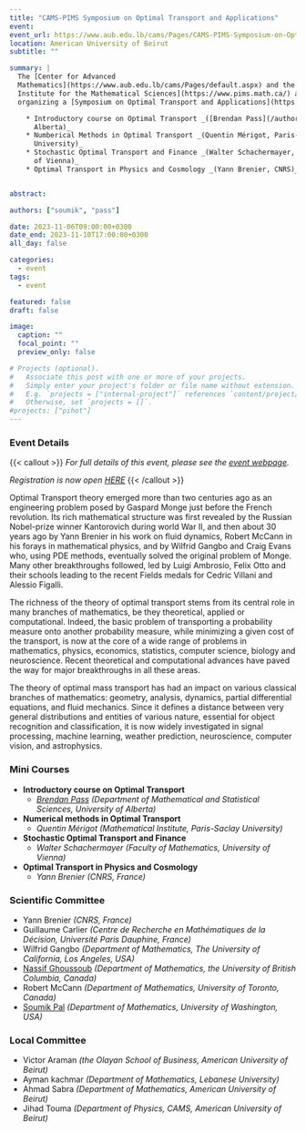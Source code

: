 ```yaml
---
title: "CAMS-PIMS Symposium on Optimal Transport and Applications"
event:
event_url: https://www.aub.edu.lb/cams/Pages/CAMS-PIMS-Symposium-on-Optimal-Transport-and-Applications.aspx
location: American University of Beirut
subtitle: ""

summary: |
  The [Center for Advanced
  Mathematics](https://www.aub.edu.lb/cams/Pages/default.aspx) and the [Pacific
  Institute for the Mathematical Sciences](https://www.pims.math.ca/) are
  organizing a [Symposium on Optimal Transport and Applications](https://www.aub.edu.lb/cams/Pages/CAMS-PIMS-Symposium-on-Optimal-Transport-and-Applications.aspx) at the <em>American University of Beirut</em> from <em>November 6-11, 2023</em>. [Registration is now open](https://forms.office.com/r/v5wLtnmEz6). The event will include minicourses on the following topics

    * Introductory course on Optimal Transport _([Brendan Pass](/authors/pass), University of
      Alberta)_
    * Numberical Methods in Optimal Transport _(Quentin Mérigot, Paris-Saclay
      University)_
    * Stochastic Optimal Transport and Finance _(Walter Schachermayer, University
      of Vienna)_
    * Optimal Transport in Physics and Cosmology _(Yann Brenier, CNRS)_


abstract:

authors: ["soumik", "pass"]

date: 2023-11-06T09:00:00+0300
date_end: 2023-11-10T17:00:00+0300
all_day: false

categories:
  - event
tags:
  - event

featured: false
draft: false

image:
  caption: ""
  focal_point: ""
  preview_only: false

# Projects (optional).
#   Associate this post with one or more of your projects.
#   Simply enter your project's folder or file name without extension.
#   E.g. `projects = ["internal-project"]` references `content/project/deep-learning/index.md`.
#   Otherwise, set `projects = []`.
#projects: ["pihot"]
---
```


### Event Details

{{< callout >}}
_For full details of this event, please see the [event
webpage](https://www.aub.edu.lb/cams/Pages/CAMS-PIMS-Symposium-on-Optimal-Transport-and-Applications.aspx)._

_Registration is now open [HERE](https://forms.office.com/pages/responsepage.aspx?id=Glu6x7ZB6UOhIG_2VK2hN0Ju-es7srdDsFaThXpquXNUNlVXMkpUMFhQMUQ3TDBVTEJSUEs3TDJCQi4u)_
{{< /callout >}}

Optimal Transport theory emerged more than two centuries ago as an engineering
problem posed by Gaspard Monge just before the French revolution. Its rich
mathematical structure was first revealed by the Russian Nobel-prize winner
Kantorovich during world War II, and then about 30 years ago by Yann Brenier in
his work on fluid dynamics, Robert McCann in his forays in mathematical physics,
and by Wilfrid Gangbo and Craig Evans who, using PDE methods, eventually solved
the original problem of Monge. Many other breakthroughs followed, led by
Luigi Ambrosio, Felix Otto and their schools leading to the recent Fields medals
for Cedric Villani and Alessio Figalli.

The richness of the theory of optimal transport stems from its central role in
many branches of mathematics, be they theoretical, applied or computational.
Indeed, the basic problem of transporting a probability measure onto another
probability measure, while minimizing a given cost of the transport, is now at
the core of a wide range of problems in mathematics, physics, economics,
statistics, computer science, biology and neuroscience. Recent theoretical and
computational advances have paved the way for major breakthroughs in all these
areas.

The theory of optimal mass transport has had an impact on various classical
branches of mathematics: geometry, analysis, dynamics, partial differential
equations, and fluid mechanics. Since it defines a distance between very general
distributions and entities of various nature, essential for object recognition
and classification, it is now widely investigated in signal processing, machine
learning, weather prediction, neuroscience, computer vision, and astrophysics.

### Mini Courses
 * **Introductory course on Optimal Transport**
   - _[Brendan Pass](/authors/pass) (Department of Mathematical and Statistical Sciences, University of Alberta)_
 * **Numerical methods in Optimal  Transport**
   - _Quentin Mérigot (Mathematical Institute, Paris-Saclay University)_
 * **Stochastic Optimal Transport and Finance**
   - _Walter Schachermayer (Faculty of Mathematics, University of Vienna)_
 * **Optimal Transport in Physics and Cosmology**
   - _Yann Brenier (CNRS, France)_

### Scientific Committee
 * Yann Brenier _(CNRS, France)_
 * Guillaume Carlier _(Centre de Recherche en Mathématiques de la Décision, Université Paris Dauphine, France)_
 * Wilfrid Gangbo _(Department of Mathematics, The University of California, Los Angeles, USA)_
 * [Nassif Ghoussoub](/authors/nassif) _(Department of Mathematics, the University of British Columbia, Canada)_
 * Robert McCann _(Department of Mathematics, University of Toronto, Canada)_
 * [Soumik Pal](/authors/soumik) _(Department of Mathematics, University of Washington, USA)_

### Local Committee
 * Victor Araman _(the Olayan School of Business, American University of
   Beirut)_
 * Ayman kachmar _(Department of Mathematics, Lebanese University)_
 * Ahmad Sabra _(Department of Mathematics, American University of Beirut)_
 * Jihad Touma _(Department of Physics, CAMS, American University of Beirut)_
